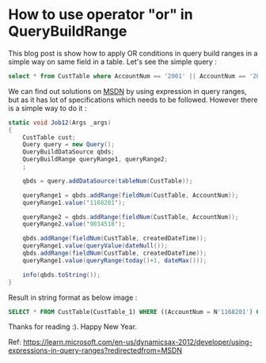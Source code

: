 # How to use operator "or" in QueryBuildRange


This blog post is show how to apply OR conditions in query build ranges in a simple way on same field in a table. Let's see the simple query :

```sql
select * from CustTable where AccountNum == '2001' || AccountNum == '2002'
```

We can find out solutions on [MSDN](https://msdn.microsoft.com/en-us/library/aa893981.aspx)  by using expression in query ranges, but as it has lot of specifications which needs to be followed. However there is a simple way to do it :

```csharp
static void Job12(Args _args)
{
    CustTable cust;
    Query query = new Query();
    QueryBuildDataSource qbds;
    QueryBuildRange queryRange1, queryRange2;
    ;

    qbds = query.addDataSource(tableNum(CustTable));

    queryRange1 = qbds.addRange(fieldNum(CustTable, AccountNum));
    queryRange1.value('1168201');

    queryRange2 = qbds.addRange(fieldNum(CustTable, AccountNum));
    queryRange2.value('9034518');

    qbds.addRange(fieldNum(CustTable, createdDateTime));
    queryRange1.value(queryValue(dateNull());
    qbds.addRange(fieldNum(CustTable, createdDateTime));
    queryRange1.value(queryRange(today()+1, dateMax()));

    info(qbds.toString());
}
```
Result in string format as below image : 

```sql
SELECT * FROM CustTable(CustTable_1) WHERE ((AccountNum = N'1168201') OR (AccountNum = N'9034518'))
```

Thanks for reading :). Happy New Year.

Ref: https://learn.microsoft.com/en-us/dynamicsax-2012/developer/using-expressions-in-query-ranges?redirectedfrom=MSDN

